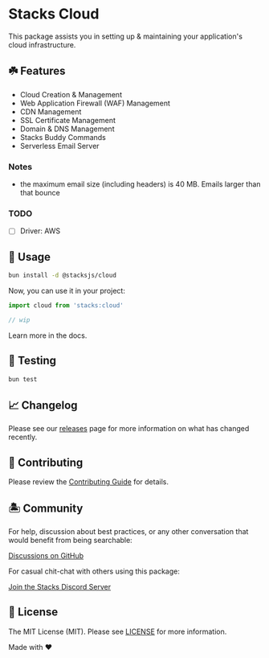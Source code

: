 # Stacks Cloud

This package assists you in setting up & maintaining your application's cloud infrastructure.

## ☘️ Features

- Cloud Creation & Management
- Web Application Firewall (WAF) Management
- CDN Management
- SSL Certificate Management
- Domain & DNS Management
- Stacks Buddy Commands
- Serverless Email Server

### Notes

- the maximum email size (including headers) is 40 MB. Emails larger than that bounce

### TODO

- [ ] Driver: AWS

## 🤖 Usage

```bash
bun install -d @stacksjs/cloud
```

Now, you can use it in your project:

```ts
import cloud from 'stacks:cloud'

// wip
```

Learn more in the docs.

## 🧪 Testing

```bash
bun test
```

## 📈 Changelog

Please see our [releases](https://github.com/stacksjs/stacks/releases) page for more information on what has changed recently.

## 🚜 Contributing

Please review the [Contributing Guide](https://github.com/stacksjs/contributing) for details.

## 🏝 Community

For help, discussion about best practices, or any other conversation that would benefit from being searchable:

[Discussions on GitHub](https://github.com/stacksjs/stacks/discussions)

For casual chit-chat with others using this package:

[Join the Stacks Discord Server](https://discord.gg/stacksjs)

## 📄 License

The MIT License (MIT). Please see [LICENSE](https://github.com/stacksjs/stacks/tree/main/LICENSE.md) for more information.

Made with ❤️
